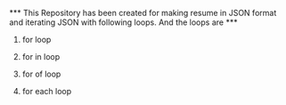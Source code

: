 

*** This Repository has been created for making resume in JSON format and iterating JSON with following loops. And the loops are ***


 1. for loop


 2. for in loop


 3. for of loop


 4. for each loop


